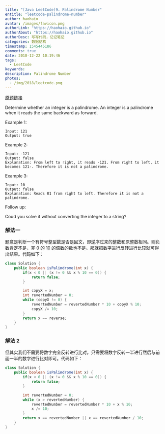```yaml
---
title: "[Java LeetCode]9. Palindrome Number"
entitle: "leetcode-palindrome-number"
author: haohaio
avatar: /images/favicon.png
authorLink: "https://haohaio.github.io"
authorAbout: "https://haohaio.github.io"
authorDesc: 写写代码，记记笔记
categories: 数据结构
timestamp: 1545445186
comments: true
date: 2018-12-22 10:19:46
tags:
  - LeetCode
keywords:
description: Palindrome Number
photos:
  - /img/2018/leetcode.png
---
```


[原题链接](https://leetcode.com/problems/reverse-integer/)

Determine whether an integer is a palindrome. An integer is a palindrome when it reads the same backward as forward.

Example 1:

```code
Input: 121
Output: true
```

Example 2:

```code
Input: -121
Output: false
Explanation: From left to right, it reads -121. From right to left, it becomes 121-. Therefore it is not a palindrome.
```

Example 3:

```code
Input: 10
Output: false
Explanation: Reads 01 from right to left. Therefore it is not a palindrome.
```

Follow up:

Coud you solve it without converting the integer to a string?

### 解法一

题意是判断一个有符号整型数是否是回文，即逆序过来的整数和原整数相同。则负数肯定不是，非 0 的 10 的倍数的数也不是。那就把数字进行反转进行比较就可得出结果。代码如下：

```java
class Solution {
    public boolean isPalindrome(int x) {
        if(x < 0 || (x != 0 && x % 10 == 0)) {
            return false;
        }

        int copyX = x;
        int revertedNumber = 0;
        while (copyX != 0) {
            revertedNumber = revertedNumber * 10 + copyX % 10;
            copyX /= 10;
        }
        return x == reverse;
    }
}
```

### 解法 2

但其实我们不需要将数字完全反转进行比对，只需要将数字反转一半进行然后与前面一半的数字进行比对即可。代码如下：

```java
class Solution {
    public boolean isPalindrome(int x) {
        if(x < 0 || (x != 0 && x % 10 == 0)) {
            return false;
        }

        int revertedNumber = 0;
        while (x > revertedNumber) {
            revertedNumber = revertedNumber * 10 + x % 10;
            x /= 10;
        }
        return x == revertedNumber || x == revertedNumber / 10;
    }
}
```
